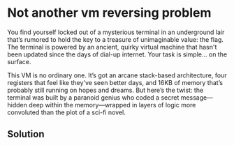 # Not another vm reversing problem

You find yourself locked out of a mysterious terminal in an underground lair that’s rumored to hold the key to a treasure of unimaginable value: the flag. 
The terminal is powered by an ancient, quirky virtual machine that hasn't been updated since the days of dial-up internet. 
Your task is simple... on the surface.

This VM is no ordinary one. 
It’s got an arcane stack-based architecture, four registers that feel like they've seen better days, and 16KB of memory that’s probably still running on hopes and dreams. 
But here’s the twist: the terminal was built by a paranoid genius who coded a secret message—hidden deep within the memory—wrapped in layers of logic more convoluted than the plot of a sci-fi novel.

## Solution


